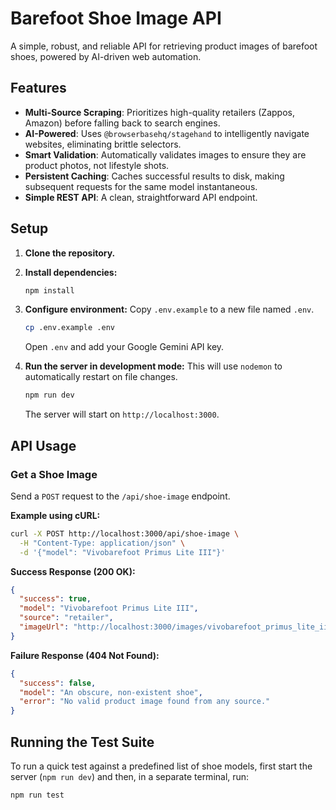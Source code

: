 # Barefoot Shoe Image API

A simple, robust, and reliable API for retrieving product images of barefoot shoes, powered by AI-driven web automation.

## Features
- **Multi-Source Scraping**: Prioritizes high-quality retailers (Zappos, Amazon) before falling back to search engines.
- **AI-Powered**: Uses `@browserbasehq/stagehand` to intelligently navigate websites, eliminating brittle selectors.
- **Smart Validation**: Automatically validates images to ensure they are product photos, not lifestyle shots.
- **Persistent Caching**: Caches successful results to disk, making subsequent requests for the same model instantaneous.
- **Simple REST API**: A clean, straightforward API endpoint.

## Setup

1.  **Clone the repository.**
2.  **Install dependencies:**
    ```bash
    npm install
    ```
3.  **Configure environment:**
    Copy `.env.example` to a new file named `.env`.
    ```bash
    cp .env.example .env
    ```
    Open `.env` and add your Google Gemini API key.

4.  **Run the server in development mode:**
    This will use `nodemon` to automatically restart on file changes.
    ```bash
    npm run dev
    ```
    The server will start on `http://localhost:3000`.

## API Usage

### Get a Shoe Image

Send a `POST` request to the `/api/shoe-image` endpoint.

**Example using cURL:**
```bash
curl -X POST http://localhost:3000/api/shoe-image \
  -H "Content-Type: application/json" \
  -d '{"model": "Vivobarefoot Primus Lite III"}'
```

**Success Response (200 OK):**

```json
{
  "success": true,
  "model": "Vivobarefoot Primus Lite III",
  "source": "retailer",
  "imageUrl": "http://localhost:3000/images/vivobarefoot_primus_lite_iii_abcdef12.jpg"
}
```

**Failure Response (404 Not Found):**

```json
{
  "success": false,
  "model": "An obscure, non-existent shoe",
  "error": "No valid product image found from any source."
}
```

## Running the Test Suite

To run a quick test against a predefined list of shoe models, first start the server (`npm run dev`) and then, in a separate terminal, run:

```bash
npm run test
```
